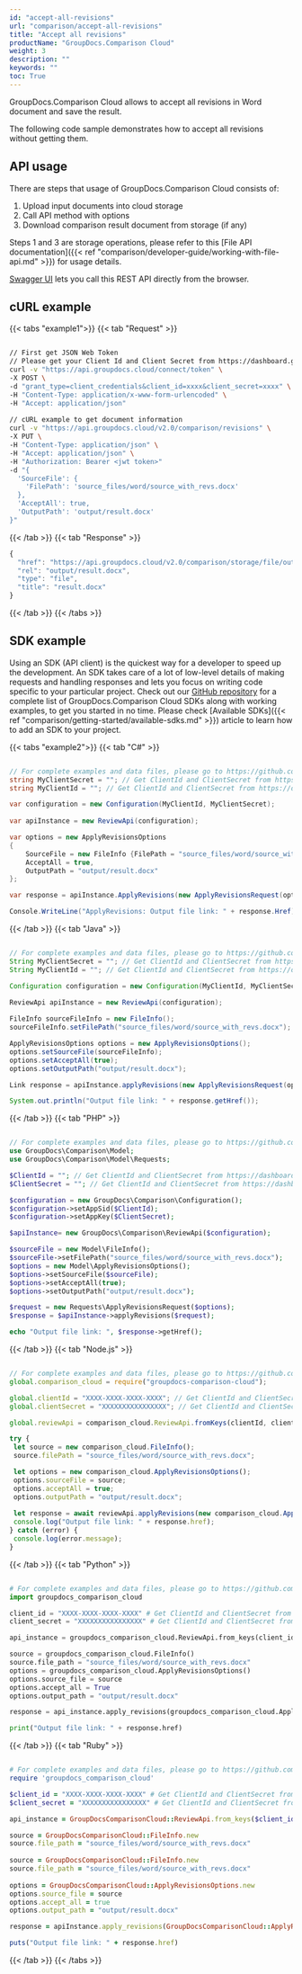 ```yaml
---
id: "accept-all-revisions"
url: "comparison/accept-all-revisions"
title: "Accept all revisions"
productName: "GroupDocs.Comparison Cloud"
weight: 3
description: ""
keywords: ""
toc: True
---
```


GroupDocs.Comparison Cloud allows to accept all revisions in Word document and save the result.

The following code sample demonstrates how to accept all revisions without getting them.

## API usage

There are steps that usage of GroupDocs.Comparison Cloud consists of:

1. Upload input documents into cloud storage
1. Call API method with options
1. Download comparison result document from storage (if any)

Steps 1 and 3 are storage operations, please refer to this [File API documentation]({{< ref "comparison/developer-guide/working-with-file-api.md" >}}) for usage details.

[Swagger UI](https://apireference.groupdocs.cloud/comparison/) lets you call this REST API directly from the browser.

## cURL example

{{< tabs "example1">}} {{< tab "Request" >}}

```bash

// First get JSON Web Token
// Please get your Client Id and Client Secret from https://dashboard.groupdocs.cloud/applications. Kindly place Client Id in "client_id" and Client Secret in "client_secret" argument.
curl -v "https://api.groupdocs.cloud/connect/token" \
-X POST \
-d "grant_type=client_credentials&client_id=xxxx&client_secret=xxxx" \
-H "Content-Type: application/x-www-form-urlencoded" \
-H "Accept: application/json"
  
// cURL example to get document information
curl -v "https://api.groupdocs.cloud/v2.0/comparison/revisions" \
-X PUT \
-H "Content-Type: application/json" \
-H "Accept: application/json" \
-H "Authorization: Bearer <jwt token>"
-d "{
  'SourceFile': {
    'FilePath': 'source_files/word/source_with_revs.docx'
  },
  'AcceptAll': true,
  'OutputPath': 'output/result.docx'
}"

```

{{< /tab >}} {{< tab "Response" >}}

```javascript
{
  "href": "https://api.groupdocs.cloud/v2.0/comparison/storage/file/output/result.docx",
  "rel": "output/result.docx",
  "type": "file",
  "title": "result.docx"
}
```

{{< /tab >}} {{< /tabs >}}

## SDK example

Using an SDK (API client) is the quickest way for a developer to speed up the development. An SDK takes care of a lot of low-level details of making requests and handling responses and lets you focus on writing code specific to your particular project. Check out our [GitHub repository](https://github.com/groupdocs-comparison-cloud) for a complete list of GroupDocs.Comparison Cloud SDKs along with working examples, to get you started in no time. Please check [Available SDKs]({{< ref "comparison/getting-started/available-sdks.md" >}}) article to learn how to add an SDK to your project.



{{< tabs "example2">}} {{< tab "C#" >}}

```csharp

// For complete examples and data files, please go to https://github.com/groupdocs-comparison-cloud/groupdocs-comparison-cloud-dotnet-samples
string MyClientSecret = ""; // Get ClientId and ClientSecret from https://dashboard.groupdocs.cloud
string MyClientId = ""; // Get ClientId and ClientSecret from https://dashboard.groupdocs.cloud

var configuration = new Configuration(MyClientId, MyClientSecret);
  
var apiInstance = new ReviewApi(configuration);

var options = new ApplyRevisionsOptions
{
    SourceFile = new FileInfo {FilePath = "source_files/word/source_with_revs.docx" },
    AcceptAll = true,
    OutputPath = "output/result.docx"
};

var response = apiInstance.ApplyRevisions(new ApplyRevisionsRequest(options));

Console.WriteLine("ApplyRevisions: Output file link: " + response.Href);

```

{{< /tab >}} {{< tab "Java" >}}

```Java

// For complete examples and data files, please go to https://github.com/groupdocs-comparison-cloud/groupdocs-comparison-cloud-java-samples
String MyClientSecret = ""; // Get ClientId and ClientSecret from https://dashboard.groupdocs.cloud
String MyClientId = ""; // Get ClientId and ClientSecret from https://dashboard.groupdocs.cloud

Configuration configuration = new Configuration(MyClientId, MyClientSecret);
  
ReviewApi apiInstance = new ReviewApi(configuration);

FileInfo sourceFileInfo = new FileInfo();
sourceFileInfo.setFilePath("source_files/word/source_with_revs.docx");

ApplyRevisionsOptions options = new ApplyRevisionsOptions();
options.setSourceFile(sourceFileInfo);
options.setAcceptAll(true);
options.setOutputPath("output/result.docx");

Link response = apiInstance.applyRevisions(new ApplyRevisionsRequest(options));

System.out.println("Output file link: " + response.getHref());

```

{{< /tab >}} {{< tab "PHP" >}}

```php

// For complete examples and data files, please go to https://github.com/groupdocs-comparison-cloud/groupdocs-comparison-cloud-php-samples
use GroupDocs\Comparison\Model;
use GroupDocs\Comparison\Model\Requests;

$ClientId = ""; // Get ClientId and ClientSecret from https://dashboard.groupdocs.cloud
$ClientSecret = ""; // Get ClientId and ClientSecret from https://dashboard.groupdocs.cloud

$configuration = new GroupDocs\Comparison\Configuration();
$configuration->setAppSid($ClientId);
$configuration->setAppKey($ClientSecret);

$apiInstance= new GroupDocs\Comparison\ReviewApi($configuration);

$sourceFile = new Model\FileInfo();
$sourceFile->setFilePath("source_files/word/source_with_revs.docx");
$options = new Model\ApplyRevisionsOptions();
$options->setSourceFile($sourceFile);
$options->setAcceptAll(true);
$options->setOutputPath("output/result.docx");

$request = new Requests\ApplyRevisionsRequest($options);
$response = $apiInstance->applyRevisions($request);

echo "Output file link: ", $response->getHref();

```

{{< /tab >}} {{< tab "Node.js" >}}

```javascript

// For complete examples and data files, please go to https://github.com/groupdocs-comparison-cloud/groupdocs-comparison-cloud-node-samples
global.comparison_cloud = require("groupdocs-comparison-cloud");

global.clientId = "XXXX-XXXX-XXXX-XXXX"; // Get ClientId and ClientSecret from https://dashboard.groupdocs.cloud
global.clientSecret = "XXXXXXXXXXXXXXXX"; // Get ClientId and ClientSecret from https://dashboard.groupdocs.cloud

global.reviewApi = comparison_cloud.ReviewApi.fromKeys(clientId, clientSecret);

try {
 let source = new comparison_cloud.FileInfo();
 source.filePath = "source_files/word/source_with_revs.docx";

 let options = new comparison_cloud.ApplyRevisionsOptions();
 options.sourceFile = source;
 options.acceptAll = true;
 options.outputPath = "output/result.docx";
 
 let response = await reviewApi.applyRevisions(new comparison_cloud.ApplyRevisionsRequest(options));
 console.log("Output file link: " + response.href);
} catch (error) {
 console.log(error.message);
}

```

{{< /tab >}} {{< tab "Python" >}}

```python

# For complete examples and data files, please go to https://github.com/groupdocs-comparison-cloud/groupdocs-comparison-cloud-python-samples
import groupdocs_comparison_cloud

client_id = "XXXX-XXXX-XXXX-XXXX" # Get ClientId and ClientSecret from https://dashboard.groupdocs.cloud
client_secret = "XXXXXXXXXXXXXXXX" # Get ClientId and ClientSecret from https://dashboard.groupdocs.cloud

api_instance = groupdocs_comparison_cloud.ReviewApi.from_keys(client_id, client_secret)

source = groupdocs_comparison_cloud.FileInfo()
source.file_path = "source_files/word/source_with_revs.docx"
options = groupdocs_comparison_cloud.ApplyRevisionsOptions()
options.source_file = source
options.accept_all = True
options.output_path = "output/result.docx"

response = api_instance.apply_revisions(groupdocs_comparison_cloud.ApplyRevisionsRequest(options))

print("Output file link: " + response.href)

```

{{< /tab >}} {{< tab "Ruby" >}}

```ruby

# For complete examples and data files, please go to https://github.com/groupdocs-comparison-cloud/groupdocs-comparison-cloud-ruby-samples
require 'groupdocs_comparison_cloud'

$client_id = "XXXX-XXXX-XXXX-XXXX" # Get ClientId and ClientSecret from https://dashboard.groupdocs.cloud
$client_secret = "XXXXXXXXXXXXXXXX" # Get ClientId and ClientSecret from https://dashboard.groupdocs.cloud

api_instance = GroupDocsComparisonCloud::ReviewApi.from_keys($client_id, $client_secret)

source = GroupDocsComparisonCloud::FileInfo.new
source.file_path = "source_files/word/source_with_revs.docx"
 
source = GroupDocsComparisonCloud::FileInfo.new
source.file_path = "source_files/word/source_with_revs.docx"
 
options = GroupDocsComparisonCloud::ApplyRevisionsOptions.new
options.source_file = source
options.accept_all = true
options.output_path = "output/result.docx"

response = apiInstance.apply_revisions(GroupDocsComparisonCloud::ApplyRevisionsRequest.new(options))

puts("Output file link: " + response.href)

```

{{< /tab >}} {{< /tabs >}}
